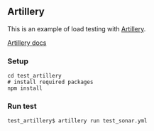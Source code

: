 ## Artillery

This is an example of load testing with [Artillery](https://github.com/artilleryio/artillery).

[Artillery docs](https://artillery.io/docs/getting-started/)

### Setup

```shell
cd test_artillery
# install required packages
npm install
```

### Run test

```shell
test_artillery$ artillery run test_sonar.yml
```